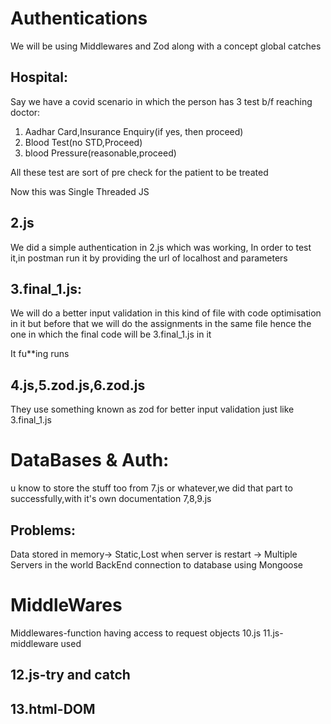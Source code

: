 # Authentications
We will be using Middlewares and Zod along with a concept global catches

## Hospital:
Say we have a covid scenario in which the person has 3 test b/f reaching doctor:
1. Aadhar Card,Insurance Enquiry(if yes, then proceed)
2. Blood Test(no STD,Proceed)
3. blood Pressure(reasonable,proceed)

All these test are sort of pre check for the patient to be treated

Now this was Single Threaded JS

## 2.js
We did a simple authentication in 2.js which was working,
In order to test it,in postman run it by providing the url of localhost and parameters

## 3.final_1.js:
We will do a better input validation in this kind of file with code optimisation in it but before that we will do the assignments in the same file hence the one in which the final code will be 3.final_1.js in it

It fu**ing runs

## 4.js,5.zod.js,6.zod.js
They use something known as zod for better input validation just like 3.final_1.js

# DataBases & Auth:
u know to store the stuff too
from 7.js or whatever,we did that part to successfully,with it's own documentation
7,8,9.js

## Problems:
Data stored in memory-> Static,Lost when server is restart
                     -> Multiple Servers in the world
BackEnd connection to database using Mongoose

# MiddleWares
Middlewares-function having access to request objects
10.js
11.js-middleware used

## 12.js-try and catch

## 13.html-DOM